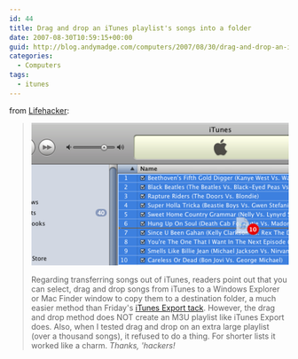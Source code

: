 ```yaml
---
id: 44
title: Drag and drop an iTunes playlist's songs into a folder
date: 2007-08-30T10:59:15+00:00
guid: http://blog.andymadge.com/computers/2007/08/30/drag-and-drop-an-itunes-playlists-songs-into-a-folder/
categories:
  - Computers
tags:
  - itunes
---
```

from [Lifehacker](http://lifehacker.com/software/itunes/drag-and-drop-an-itunes-playlists-songs-into-a-folder-281055.php):  

> ![Drag & drop](/assets/images/itunesdragndrop.png)
>
> Regarding transferring songs out of iTunes, readers point out that you can select, drag and drop songs from iTunes to a Windows Explorer or Mac Finder window to copy them to a destination folder, a much easier method than Friday's [iTunes Export tack](http://lifehacker.com/software/geek-to-live/free-your-music-from-itunes-with-itunes-exporter-280279.php). However, the drag and drop method does NOT create an M3U playlist like iTunes Export does. Also, when I tested drag and drop on an extra large playlist (over a thousand songs), it refused to do a thing. For shorter lists it worked like a charm. _Thanks, 'hackers!_